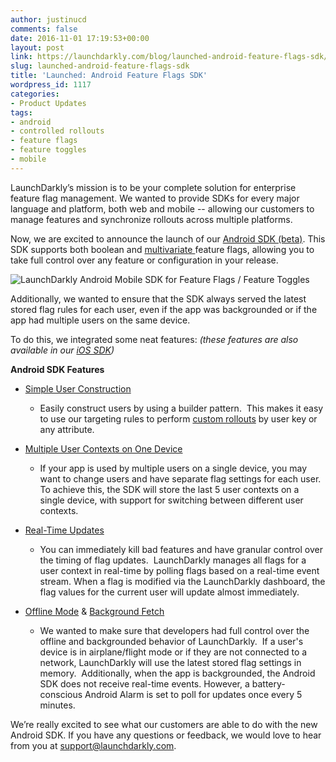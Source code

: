 ```yaml
---
author: justinucd
comments: false
date: 2016-11-01 17:19:53+00:00
layout: post
link: https://launchdarkly.com/blog/launched-android-feature-flags-sdk/
slug: launched-android-feature-flags-sdk
title: 'Launched: Android Feature Flags SDK'
wordpress_id: 1117
categories:
- Product Updates
tags:
- android
- controlled rollouts
- feature flags
- feature toggles
- mobile
---
```


LaunchDarkly’s mission is to be your complete solution for enterprise feature flag management. We wanted to provide SDKs for every major language and platform, both web and mobile -- allowing our customers to manage features and synchronize rollouts across multiple platforms.

Now, we are excited to announce the launch of our [Android SDK (beta)](http://docs.launchdarkly.com/docs/android-sdk-reference). This SDK supports both boolean and [multivariate ](https://blog.launchdarkly.com/launched-multivariate-feature-flags/)feature flags, allowing you to take full control over any feature or configuration in your release.

![LaunchDarkly Android Mobile SDK for Feature Flags / Feature Toggles](https://blog.launchdarkly.com/wp-content/uploads/2016/09/android.png)

Additionally, we wanted to ensure that the SDK always served the latest stored flag rules for each user, even if the app was backgrounded or if the app had multiple users on the same device.

To do this, we integrated some neat features: _(these features are also available in our [iOS SDK](http://docs.launchdarkly.com/docs/ios-sdk-reference))_

**Android SDK Features**



 	
  * [Simple User Construction](http://docs.launchdarkly.com/docs/android-sdk-reference#users)

 	
    * Easily construct users by using a builder pattern.  This makes it easy to use our targeting rules to perform [custom rollouts](http://docs.launchdarkly.com/docs/targeting-users) by user key or any attribute.




 	
  * [Multiple User Contexts on One Device](http://docs.launchdarkly.com/docs/android-sdk-reference#changing-the-user-context)

 	
    * If your app is used by multiple users on a single device, you may want to change users and have separate flag settings for each user. To achieve this, the SDK will store the last 5 user contexts on a single device, with support for switching between different user contexts.




 	
  * [Real-Time Updates](http://docs.launchdarkly.com/docs/android-sdk-reference#real-time-updates)

 	
    * You can immediately kill bad features and have granular control over the timing of flag updates.  LaunchDarkly manages all flags for a user context in real-time by polling flags based on a real-time event stream. When a flag is modified via the LaunchDarkly dashboard, the flag values for the current user will update almost immediately.




 	
  * [Offline Mode](http://docs.launchdarkly.com/docs/android-sdk-reference#offline-mode) & [Background Fetch](http://docs.launchdarkly.com/docs/android-sdk-reference#background-fetch)

 	
    * We wanted to make sure that developers had full control over the offline and backgrounded behavior of LaunchDarkly.  If a user's device is in airplane/flight mode or if they are not connected to a network, LaunchDarkly will use the latest stored flag settings in memory.  Additionally, when the app is backgrounded, the Android SDK does not receive real-time events. However, a battery-conscious Android Alarm is set to poll for updates once every 5 minutes.





We’re really excited to see what our customers are able to do with the new Android SDK. If you have any questions or feedback, we would love to hear from you at [support@launchdarkly.com](mailto:support@launchdarkly.com).

